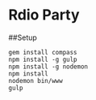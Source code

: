 Rdio Party
=========

##Setup
```
gem install compass
npm install -g gulp
npm install -g nodemon
npm install
nodemon bin/www
gulp
